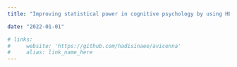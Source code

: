 ```yaml
---
title: "Improving statistical power in cognitive psychology by using HLM"

date: "2022-01-01"

# links:
#     website: 'https://github.com/hadisinaee/avicenna'
#     alias: link_name_here
---
```


